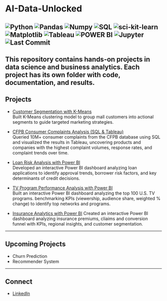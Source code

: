 # AI-Data-Unlocked
![Python](https://img.shields.io/badge/Python-3776AB?style=for-the-badge&logoColor=white)
![Pandas](https://img.shields.io/badge/Pandas-150458?style=for-the-badge&logoColor=white)
![Numpy](https://img.shields.io/badge/Numpy-013243?style=for-the-badge&logoColor=white)
![SQL](https://img.shields.io/badge/SQL-336791?style=for-the-badge&logoColor=white)
![sci-kit-learn](https://img.shields.io/badge/sci-kitlearn-F7931E?style=for-the-badge&logoColor=white)
![Matplotlib](https://img.shields.io/badge/Matplotlib-11557c?style=for-the-badge&logoColor=white)
![Tableau](https://img.shields.io/badge/Tableau-E9767?style=for-the-badge&logoColor=white)
![POWER BI](https://img.shields.io/badge/Power%20BI-F2C811?style=for-the-badge&logoColor=white)
![Jupyter](https://img.shields.io/badge/Jupyter-F37626?style=for-the-badge&Logo=PowerBI&logoColor=white)
![Last Commit](https://img.shields.io/github/last-commit/PriyankaaNigam/AI-Data-Unlocked?style=for-the-badge&color=brightgreen)
---
This repository contains hands-on projects in **data science** and **business analytics**.
Each project has its own folder with code, documentation, and results.
---
## Projects
- [Customer Segmentation with K-Means](https://github.com/PriyankaaNigam/AI-Data-Unlocked/tree/main/customer_segmentation)  
  Built K-Means clustering model to group mall customers into actional segments to guide targeted marketing strategies.
  
- [CFPB Consumer Complaints Analysis (SQL & Tableau)](https://github.com/PriyankaaNigam/AI-Data-Unlocked/tree/main/CFPB_Complaint_Analysis)  
  Queried 10M+ consumer complaints from the CFPB database using SQL and visualized the results in Tableau, uncovering products and companies with the highest complaint volumes, response rates, and complaint trends over time. 

- [Loan Risk Analysis with Power BI](https://github.com/PriyankaaNigam/AI-Data-Unlocked/tree/main/Loan_risk_analysis_power_bi)  
  Developed an interactive Power BI dashboard analyzing loan applications to identify approval trends, borrower risk factors, and key determinants of credit decisions.

- [TV Program Performance Analysis with Power BI](https://github.com/PriyankaaNigam/AI-Data-Unlocked/tree/main/TV_program_performnce)  
  Built an interactive Power BI dashboard analyzing the top 100 U.S. TV programs. benchmarking KPIs (viewership, audience share, weighted % change) to identify top networks and programs.

- [Insurance Analytics with Power BI](https://github.com/PriyankaaNigam/AI-Data-Unlocked/tree/main/Insurance_Analytics)
  Created an interactive Power BI dashboard analyzing insurance premiums, cliaims and conversion funnel with KPIs, regional insights, and customer segmentation.

---  
## Upcoming Projects
- Churn Prediction
- Recommender System
---
## Connect
- [LinkedIn](https://www.linkedin.com/in/priyankaa-nigam/)
